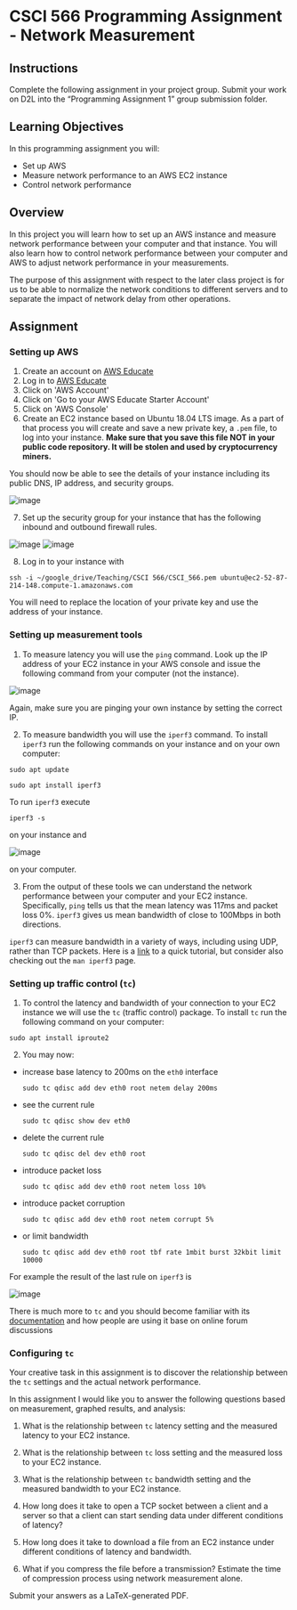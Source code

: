 # CSCI 566 Programming Assignment - Network Measurement

## Instructions

Complete the following assignment in your project group.
Submit your work on D2L into the “Programming Assignment 1” group submission folder.


## Learning Objectives

In this programming assignment you will:

- Set up AWS
- Measure network performance to an AWS EC2 instance
- Control network performance


## Overview

In this project you will learn how to set up an AWS instance and measure network performance between your computer and that instance.
You will also learn how to control network performance between your computer and AWS to adjust network performance in your measurements.

The purpose of this assignment with respect to the later class project is for us to be able to normalize the network conditions to different servers and to separate the impact of network delay from other operations.


## Assignment


### Setting up AWS

1. Create an account on [AWS Educate](https://aws.amazon.com/education/awseducate/)
2. Log in to [AWS Educate](https://aws.amazon.com/education/awseducate/)
3. Click on 'AWS Account'
4. Click on 'Go to your AWS Educate Starter Account'
5. Click on 'AWS Console'
6. Create an EC2 instance based on Ubuntu 18.04 LTS image.
As a part of that process you will create and save a new private key, a `.pem` file, to log into your instance. __Make sure that you save this file NOT in your public code repository. It will be stolen and used by cryptocurrency miners.__

  You should now be able to see the details of your instance including its public DNS, IP address, and security groups.


  ![image](images/instance_details.png)

7. Set up the security group for your instance that has the following inbound and outbound firewall rules.

  ![image](images/inbound.png)
  ![image](images/outbound.png)

8. Log in to your instance with

  `ssh -i ~/google_drive/Teaching/CSCI 566/CSCI_566.pem ubuntu@ec2-52-87-214-148.compute-1.amazonaws.com`

  You will need to replace the location of your private key and use the address of your instance.


### Setting up measurement tools

1. To measure latency you will use the `ping` command. Look up the IP address of your EC2 instance in your AWS console and issue the following command from your computer (not the instance).

  ![image](images/ping.png)

  Again, make sure you are pinging your own instance by setting the correct IP.

2. To measure bandwidth you will use the `iperf3` command.
  To install `iperf3` run the following commands on your instance and on your own computer:

  `sudo apt update`

  `sudo apt install iperf3`

  To run `iperf3` execute

  `iperf3 -s`

  on your instance and

  ![image](images/iperf.png)

  on your computer.

3. From the output of these tools we can understand the network performance between your computer and your EC2 instance.
Specifically, `ping` tells us that the mean latency was 117ms and packet loss 0%.
`iperf3` gives us mean bandwidth of close to 100Mbps in both directions.

  `iperf3` can measure bandwidth in a variety of ways, including using UDP, rather than TCP packets.
  Here is a [link](https://aws.amazon.com/premiumsupport/knowledge-center/network-throughput-benchmark-linux-ec2/) to a quick tutorial, but consider also checking out the `man iperf3` page.



### Setting up traffic control (`tc`)

1. To control the latency and bandwidth of your connection to your EC2 instance we will use the `tc` (traffic control) package.
  To install `tc` run the following command on your computer:

  `sudo apt install iproute2`

2. You may now:

  - increase base latency to 200ms on the `eth0` interface

    `sudo tc qdisc add dev eth0 root netem delay 200ms`

  - see the current rule

    `sudo tc qdisc show dev eth0`

  - delete the current rule

    `sudo tc qdisc del dev eth0 root`

  - introduce packet loss

    `sudo tc qdisc add dev eth0 root netem loss 10%`

  - introduce packet corruption

    `sudo tc qdisc add dev eth0 root netem corrupt 5%`

  - or limit bandwidth

    `sudo tc qdisc add dev eth0 root tbf rate 1mbit burst 32kbit limit 10000`

  For example the result of the last rule on `iperf3` is

  ![image](images/tc.png)

There is much more to `tc` and you should become familiar with its [documentation](https://www.lartc.org/lartc.html#LARTC.QDISC) and how people are using it base on online forum discussions


### Configuring `tc`

Your creative task in this assignment is to discover the relationship between the `tc` settings and the actual network performance.

In this assignment I would like you to answer the following questions based on measurement, graphed results, and analysis:

1. What is the relationship between `tc` latency setting and the measured latency to your EC2 instance.

2. What is the relationship between `tc` loss setting and the measured loss to your EC2 instance.

3. What is the relationship between `tc` bandwidth setting and the measured bandwidth to your EC2 instance.

4. How long does it take to open a TCP socket between a client and a server so that a client can start sending data under different conditions of latency?

5. How long does it take to download a file from an EC2 instance under different conditions of latency and bandwidth.

6. What if you compress the file before a transmission? Estimate the time of compression process using network measurement alone.

Submit your answers as a LaTeX-generated PDF.
